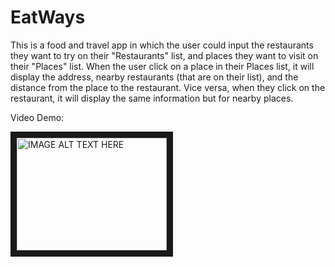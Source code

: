# EatWays

This is a food and travel app in which the user could input the restaurants they want to try on their "Restaurants" list, and places they want to visit on their "Places" list.
When the user click on a place in their Places list, it will display the address, nearby restaurants (that are on their list), and the distance from the place to the restaurant.
Vice versa, when they click on the restaurant, it will display the same information but for nearby places.

Video Demo:

<a href="http://www.youtube.com/watch?feature=player_embedded&v=mF7GKYb4o3g
" target="_blank"><img src="http://img.youtube.com/vi/mF7GKYb4o3g/0.jpg" 
alt="IMAGE ALT TEXT HERE" width="240" height="180" border="10" /></a>
